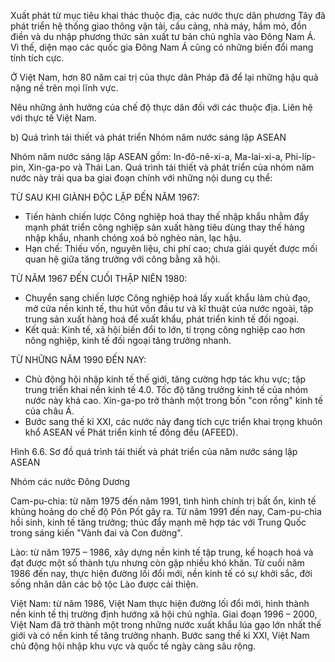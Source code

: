 Xuất phát từ mục tiêu khai thác thuộc địa, các nước thực dân phương Tây đã phát triển hệ thống giao thông vận tải, cầu cảng, nhà máy, hầm mỏ, đồn điền và du nhập phương thức sản xuất tư bản chủ nghĩa vào Đông Nam Á. Vì thế, diện mạo các quốc gia Đông Nam Á cũng có những biến đổi mang tính tích cực.

Ở Việt Nam, hơn 80 năm cai trị của thực dân Pháp đã để lại những hậu quả nặng nề trên mọi lĩnh vực.

Nêu những ảnh hưởng của chế độ thực dân đối với các thuộc địa. Liên hệ với thực tế Việt Nam.

b) Quá trình tái thiết và phát triển
Nhóm năm nước sáng lập ASEAN

Nhóm năm nước sáng lập ASEAN gồm: In-đô-nê-xi-a, Ma-lai-xi-a, Phi-líp-pin, Xin-ga-po và Thái Lan. Quá trình tái thiết và phát triển của nhóm năm nước này trải qua ba giai đoạn chính với những nội dung cụ thể:

TỪ SAU KHI GIÀNH ĐỘC LẬP ĐẾN NĂM 1967:
- Tiến hành chiến lược Công nghiệp hoá thay thế nhập khẩu nhằm đẩy mạnh phát triển công nghiệp sản xuất hàng tiêu dùng thay thế hàng nhập khẩu, nhanh chóng xoá bỏ nghèo nàn, lạc hậu.
- Hạn chế: Thiếu vốn, nguyên liệu, chi phí cao; chưa giải quyết được mối quan hệ giữa tăng trưởng với công bằng xã hội.

TỪ NĂM 1967 ĐẾN CUỐI THẬP NIÊN 1980:
- Chuyển sang chiến lược Công nghiệp hoá lấy xuất khẩu làm chủ đạo, mở cửa nền kinh tế, thu hút vốn đầu tư và kĩ thuật của nước ngoài, tập trung sản xuất hàng hoá để xuất khẩu, phát triển kinh tế đối ngoại.
- Kết quả: Kinh tế, xã hội biến đổi to lớn, tỉ trọng công nghiệp cao hơn nông nghiệp, kinh tế đối ngoại tăng trưởng nhanh.

TỪ NHỮNG NĂM 1990 ĐẾN NAY:
- Chủ động hội nhập kinh tế thế giới, tăng cường hợp tác khu vực; tập trung triển khai nền kinh tế 4.0. Tốc độ tăng trưởng kinh tế của nhóm nước này khá cao. Xin-ga-po trở thành một trong bốn "con rồng" kinh tế của châu Á.
- Bước sang thế kỉ XXI, các nước này đang tích cực triển khai trọng khuôn khổ ASEAN về Phát triển kinh tế đồng đều (AFEED).

Hình 6.6. Sơ đồ quá trình tái thiết và phát triển của năm nước sáng lập ASEAN

Nhóm các nước Đông Dương

Cam-pu-chia: từ năm 1975 đến năm 1991, tình hình chính trị bất ổn, kinh tế khủng hoảng do chế độ Pôn Pốt gây ra. Từ năm 1991 đến nay, Cam-pu-chia hồi sinh, kinh tế tăng trưởng; thúc đẩy mạnh mẽ hợp tác với Trung Quốc trong sáng kiến "Vành đai và Con đường".

Lào: từ năm 1975 – 1986, xây dựng nền kinh tế tập trung, kế hoạch hoá và đạt được một số thành tựu nhưng còn gặp nhiều khó khăn. Từ cuối năm 1986 đến nay, thực hiện đường lối đổi mới, nền kinh tế có sự khởi sắc, đời sống nhân dân các bộ tộc Lào được cải thiện.

Việt Nam: từ năm 1986, Việt Nam thực hiện đường lối đổi mới, hình thành nền kinh tế thị trường định hướng xã hội chủ nghĩa. Giai đoạn 1996 – 2000, Việt Nam đã trở thành một trong những nước xuất khẩu lúa gạo lớn nhất thế giới và có nền kinh tế tăng trưởng nhanh. Bước sang thế kỉ XXI, Việt Nam chủ động hội nhập khu vực và quốc tế ngày càng sâu rộng.